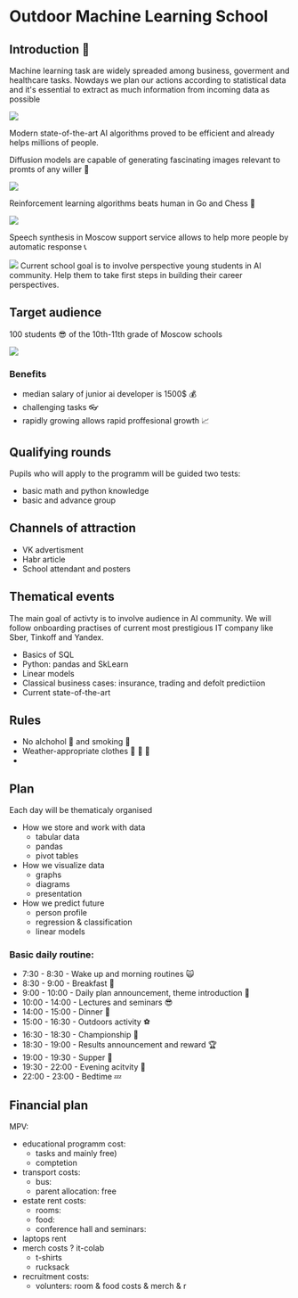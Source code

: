 #  Outdoor Machine Learning School

## Introduction :tada:

Machine learning task are widely spreaded among business, goverment and healthcare tasks. Nowdays we plan our actions according to statistical data and it's essential to extract as much information from incoming data as possible

![](images/financial-forecasting-toolshero.jpg)

Modern state-of-the-art AI algorithms proved to be efficient and already helps millions of people.

Diffusion models are capable of generating fascinating images relevant to promts of any willer :art:

![](images/Diffusion_models.jpg)

Reinforcement learning algorithms beats human in Go and Chess :muscle:

![](images/chess-playing-hand.jpeg)


Speech synthesis in Moscow support service allows to help more people by automatic response :telephone_receiver:

![](images/TTSArticleBanner.jpg)
Current school goal is to involve perspective young students in AI community. Help them to take first steps in building their career perspectives.

## Target audience

100 students  :sunglasses: of the 10th-11th grade of Moscow schools

![](images/Mosrupupils.jpg)

### Benefits 

- median salary of junior ai developer is 1500$ :moneybag:
- challenging tasks :eyeglasses:
- rapidly growing allows rapid proffesional growth :chart_with_upwards_trend:

## Qualifying rounds

Pupils who will apply to the programm will be guided two tests:
- basic math and python knowledge
- basic and advance group

## Channels of attraction
- VK advertisment
- Habr article
- School attendant and posters





 


## Thematical events

The main goal of activty is to involve audience in AI community. We will follow onboarding practises of current most prestigious IT company like Sber, Tinkoff and Yandex. 

- Basics of SQL
- Python: pandas and SkLearn
- Linear models
- Classical business cases: insurance, trading and defolt predictiion 
- Current state-of-the-art 

## Rules

- No alchohol :wine_glass: and smoking :smoking:
- Weather-appropriate clothes :tophat: :closed_umbrella: :dress:
-


## Plan

Each day will be thematicaly organised

- How we store and work with data
    - tabular data
    - pandas
    - pivot tables
- How we visualize data 
    - graphs
    - diagrams
    - presentation
- How we predict future 
    -  person profile
    - regression & classification
    - linear models



### Basic daily routine:
- 7:30 - 8:30 - Wake up and morning routines :scream_cat:
- 8:30 - 9:00 - Breakfast :egg:
- 9:00 - 10:00 - Daily plan announcement, theme introduction :hotel:
- 10:00 - 14:00 - Lectures and seminars :sunglasses:
- 14:00 - 15:00 - Dinner :rice:
- 15:00 - 16:30 - Outdoors activity :soccer:
- 16:30 - 18:30 - Championship :mount_fuji:
- 18:30 - 19:00  - Results announcement and reward :trophy:
- 19:00 - 19:30 - Supper :apple:
- 19:30 - 22:00 -  Evening acitvity :dart:
- 22:00 - 23:00 - Bedtime :zzz:

## Financial plan

MPV:
- educational programm cost:
    - tasks and mainly free)
    - comptetion
- transport costs:
    - bus: 
    - parent allocation: free
- estate rent costs:
    - rooms:  
    - food:
    - conference hall and seminars: 
- laptops rent
- merch costs ? it-colab
  - t-shirts
  - rucksack
- recruitment costs:
    - volunters: room & food costs & merch & r












